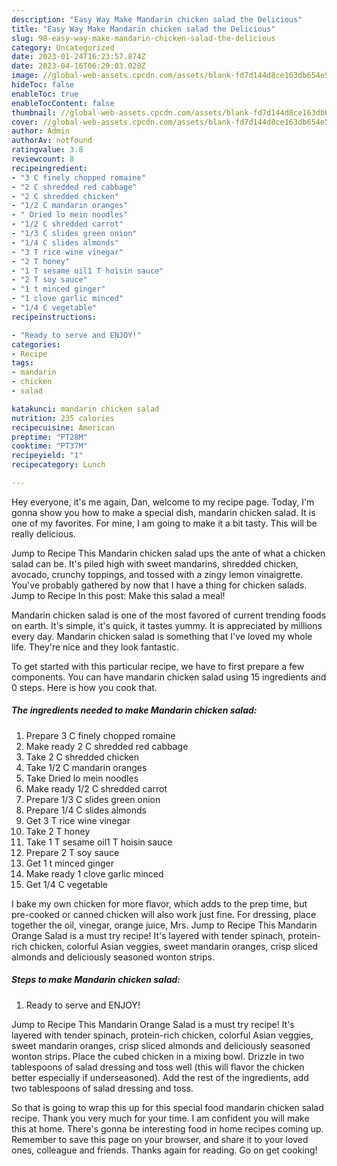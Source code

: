 ```yaml
---
description: "Easy Way Make Mandarin chicken salad the Delicious"
title: "Easy Way Make Mandarin chicken salad the Delicious"
slug: 98-easy-way-make-mandarin-chicken-salad-the-delicious
category: Uncategorized
date: 2023-01-24T16:23:57.874Z
date: 2023-04-16T06:29:03.028Z
image: //global-web-assets.cpcdn.com/assets/blank-fd7d144d8ce163db654e5a02c40b08a2775adb7897d16e4062681dc7e1b2800f.png
hideToc: false
enableToc: true
enableTocContent: false
thumbnail: //global-web-assets.cpcdn.com/assets/blank-fd7d144d8ce163db654e5a02c40b08a2775adb7897d16e4062681dc7e1b2800f.png
cover: //global-web-assets.cpcdn.com/assets/blank-fd7d144d8ce163db654e5a02c40b08a2775adb7897d16e4062681dc7e1b2800f.png
author: Admin
authorAv: notfound
ratingvalue: 3.8
reviewcount: 8
recipeingredient:
- "3 C finely chopped romaine"
- "2 C shredded red cabbage"
- "2 C shredded chicken"
- "1/2 C mandarin oranges"
- " Dried lo mein noodles"
- "1/2 C shredded carrot"
- "1/3 C slides green onion"
- "1/4 C slides almonds"
- "3 T rice wine vinegar"
- "2 T honey"
- "1 T sesame oil1 T hoisin sauce"
- "2 T soy sauce"
- "1 t minced ginger"
- "1 clove garlic minced"
- "1/4 C vegetable"
recipeinstructions:

- "Ready to serve and ENJOY!"
categories:
- Recipe
tags:
- mandarin
- chicken
- salad

katakunci: mandarin chicken salad 
nutrition: 235 calories
recipecuisine: American
preptime: "PT28M"
cooktime: "PT37M"
recipeyield: "1"
recipecategory: Lunch

---
```



Hey everyone, it's me again, Dan, welcome to my recipe page. Today, I'm gonna show you how to make a special dish, mandarin chicken salad. It is one of my favorites. For mine, I am going to make it a bit tasty. This will be really delicious.

Jump to Recipe This Mandarin chicken salad ups the ante of what a chicken salad can be. It&#39;s piled high with sweet mandarins, shredded chicken, avocado, crunchy toppings, and tossed with a zingy lemon vinaigrette. You&#39;ve probably gathered by now that I have a thing for chicken salads. Jump to Recipe In this post: Make this salad a meal!

Mandarin chicken salad is one of the most favored of current trending foods on earth. It's simple, it's quick, it tastes yummy. It is appreciated by millions every day. Mandarin chicken salad is something that I've loved my whole life. They're nice and they look fantastic.


To get started with this particular recipe, we have to first prepare a few components. You can have mandarin chicken salad using 15 ingredients and 0 steps. Here is how you cook that.

<!--inarticleads1-->

##### The ingredients needed to make Mandarin chicken salad:

1. Prepare 3 C finely chopped romaine
1. Make ready 2 C shredded red cabbage
1. Take 2 C shredded chicken
1. Take 1/2 C mandarin oranges
1. Take  Dried lo mein noodles
1. Make ready 1/2 C shredded carrot
1. Prepare 1/3 C slides green onion
1. Prepare 1/4 C slides almonds
1. Get 3 T rice wine vinegar
1. Take 2 T honey
1. Take 1 T sesame oil1 T hoisin sauce
1. Prepare 2 T soy sauce
1. Get 1 t minced ginger
1. Make ready 1 clove garlic minced
1. Get 1/4 C vegetable


I bake my own chicken for more flavor, which adds to the prep time, but pre-cooked or canned chicken will also work just fine. For dressing, place together the oil, vinegar, orange juice, Mrs. Jump to Recipe This Mandarin Orange Salad is a must try recipe! It&#39;s layered with tender spinach, protein-rich chicken, colorful Asian veggies, sweet mandarin oranges, crisp sliced almonds and deliciously seasoned wonton strips. 

<!--inarticleads2-->

##### Steps to make Mandarin chicken salad:


1. Ready to serve and ENJOY!

Jump to Recipe This Mandarin Orange Salad is a must try recipe! It&#39;s layered with tender spinach, protein-rich chicken, colorful Asian veggies, sweet mandarin oranges, crisp sliced almonds and deliciously seasoned wonton strips. Place the cubed chicken in a mixing bowl. Drizzle in two tablespoons of salad dressing and toss well (this will flavor the chicken better especially if underseasoned). Add the rest of the ingredients, add two tablespoons of salad dressing and toss. 

So that is going to wrap this up for this special food mandarin chicken salad recipe. Thank you very much for your time. I am confident you will make this at home. There's gonna be interesting food in home recipes coming up. Remember to save this page on your browser, and share it to your loved ones, colleague and friends. Thanks again for reading. Go on get cooking!
